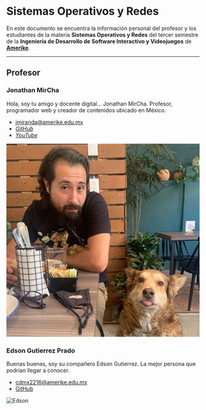 # Sistemas Operativos y Redes

En este documento se encuentra la información personal del profesor y los estudiantes de la materia **Sistemas Operativos y Redes** del tercer semestre de la **Ingeniería de Desarrollo de Software Interactivo y Videojuegos** de **[Amerike](https://amerike.edu.mx/ingenieria-en-desarrollo-de-software-interactivo-y-videojuegos/)**.

---

## Profesor

### Jonathan MirCha

Hola, soy tu amigo y docente digital... Jonathan MirCha.
Profesor, programador web y creador de contenidos ubicado en México.

- [jmiranda@amerike.edu.mx](jmiranda@amerike.edu.mx)
- [_GitHub_](https://github.com)
- [_YouTube_](https://youtube.com/jonmircha)

![Jonathan MirCha](img/jonmircha-hola.jpg)






















### Edson Gutierrez Prado
Buenas buenas, soy su compañero Edson Gutierrez. 
La mejor persona que podrían llegar a conocer.
- [cdmx2216@amerike.edu.mx](cdmx2216@amerike.edu.mx)
- [GitHub](https://github.com/EdsonGP723)

![Edson](https://media.discordapp.net/attachments/948289759120351302/1022522816207261779/IMG_20220916_223246_349.jpg?width=394&height=493)


